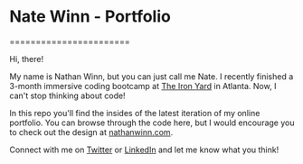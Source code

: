 # Nate Winn - Portfolio
=======================

Hi, there!

My name is Nathan Winn, but you can just call me Nate. I recently finished a 3-month immersive coding bootcamp at [The Iron Yard](http://theironyard.com) in Atlanta. Now, I can't stop thinking about code!

In this repo you'll find the insides of the latest iteration of my online portfolio. You can browse through the code here, but I would encourage you to check out the design at [nathanwinn.com](http://nathanwinn.com).

Connect with me on [Twitter](http://twitter.com/natewinn) or [LinkedIn](http://linkedin.com/in/natewinn) and let me know what you think!